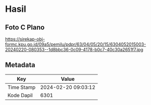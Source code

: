 # Hasil

## Foto C Plano

https://sirekap-obj-formc.kpu.go.id/09a5/pemilu/pdpr/63/04/05/20/15/6304052015003-20240220-080353--1d8bbc36-0c09-4178-b0c7-40c30a2651f7.jpg


## Metadata

| Key        | Value               |
| ---------- | ------------------- |
| Time Stamp | 2024-02-20 09:03:12 |
| Kode Dapil | 6301                |



